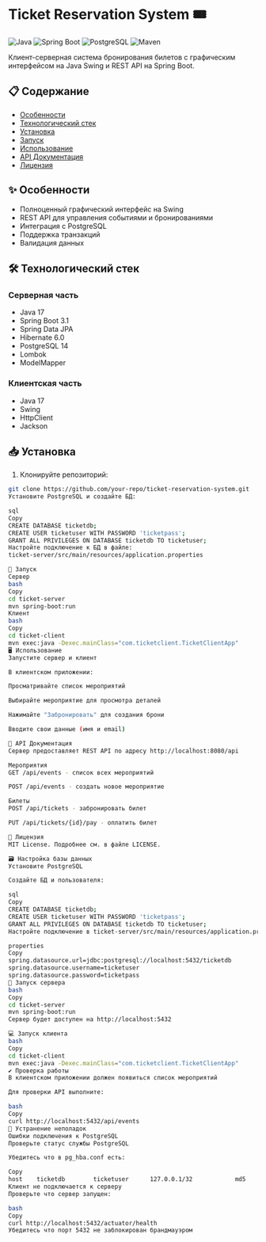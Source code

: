 # Ticket Reservation System 🎟️

![Java](https://img.shields.io/badge/Java-17+-orange)
![Spring Boot](https://img.shields.io/badge/Spring_Boot-3.1+-green)
![PostgreSQL](https://img.shields.io/badge/PostgreSQL-14+-blue)
![Maven](https://img.shields.io/badge/Maven-3.8+-yellow)

Клиент-серверная система бронирования билетов с графическим интерфейсом на Java Swing и REST API на Spring Boot.

## 📋 Содержание
- [Особенности](#-особенности)
- [Технологический стек](#-технологический-стек)
- [Установка](#-установка)
- [Запуск](#-запуск)
- [Использование](#-использование)
- [API Документация](#-api-документация)
- [Лицензия](#-лицензия)

## ✨ Особенности
- Полноценный графический интерфейс на Swing
- REST API для управления событиями и бронированиями
- Интеграция с PostgreSQL
- Поддержка транзакций
- Валидация данных

## 🛠 Технологический стек
### Серверная часть
- Java 17
- Spring Boot 3.1
- Spring Data JPA
- Hibernate 6.0
- PostgreSQL 14
- Lombok
- ModelMapper

### Клиентская часть
- Java 17
- Swing
- HttpClient
- Jackson

## 📥 Установка
1. Клонируйте репозиторий:
```bash
git clone https://github.com/your-repo/ticket-reservation-system.git
Установите PostgreSQL и создайте БД:

sql
Copy
CREATE DATABASE ticketdb;
CREATE USER ticketuser WITH PASSWORD 'ticketpass';
GRANT ALL PRIVILEGES ON DATABASE ticketdb TO ticketuser;
Настройте подключение к БД в файле:
ticket-server/src/main/resources/application.properties

🚀 Запуск
Сервер
bash
Copy
cd ticket-server
mvn spring-boot:run
Клиент
bash
Copy
cd ticket-client
mvn exec:java -Dexec.mainClass="com.ticketclient.TicketClientApp"
🖥 Использование
Запустите сервер и клиент

В клиентском приложении:

Просматривайте список мероприятий

Выбирайте мероприятие для просмотра деталей

Нажимайте "Забронировать" для создания брони

Вводите свои данные (имя и email)

📡 API Документация
Сервер предоставляет REST API по адресу http://localhost:8080/api

Мероприятия
GET /api/events - список всех мероприятий

POST /api/events - создать новое мероприятие

Билеты
POST /api/tickets - забронировать билет

PUT /api/tickets/{id}/pay - оплатить билет

📜 Лицензия
MIT License. Подробнее см. в файле LICENSE.

🗃 Настройка базы данных
Установите PostgreSQL

Создайте БД и пользователя:

sql
Copy
CREATE DATABASE ticketdb;
CREATE USER ticketuser WITH PASSWORD 'ticketpass';
GRANT ALL PRIVILEGES ON DATABASE ticketdb TO ticketuser;
Настройте подключение в ticket-server/src/main/resources/application.properties:

properties
Copy
spring.datasource.url=jdbc:postgresql://localhost:5432/ticketdb
spring.datasource.username=ticketuser
spring.datasource.password=ticketpass
🚀 Запуск сервера
bash
Copy
cd ticket-server
mvn spring-boot:run
Сервер будет доступен на http://localhost:5432

💻 Запуск клиента
bash
Copy
cd ticket-client
mvn exec:java -Dexec.mainClass="com.ticketclient.TicketClientApp"
✔️ Проверка работы
В клиентском приложении должен появиться список мероприятий

Для проверки API выполните:

bash
Copy
curl http://localhost:5432/api/events
🔧 Устранение неполадок
Ошибки подключения к PostgreSQL
Проверьте статус службы PostgreSQL

Убедитесь что в pg_hba.conf есть:

Copy
host    ticketdb        ticketuser      127.0.0.1/32            md5
Клиент не подключается к серверу
Проверьте что сервер запущен:

bash
Copy
curl http://localhost:5432/actuator/health
Убедитесь что порт 5432 не заблокирован брандмауэром
